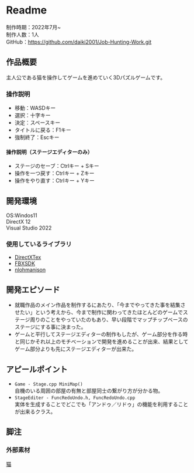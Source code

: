 # Readme 
制作時期：2022年7月~  
制作人数：1人  
GitHub：https://github.com/daiki2001/Job-Hunting-Work.git  

## 作品概要
主人公である猫を操作してゲームを進めていく3Dパズルゲームです。  
### 操作説明
* 移動：WASDキー
* 選択：十字キー
* 決定：スペースキー
* タイトルに戻る：F1キー
* 強制終了：Escキー
#### 操作説明（ステージエディターのみ）
* ステージのセーブ：Ctrlキー \+ Sキー
* 操作を一つ戻す：Ctrlキー \+ Zキー
* 操作をやり直す：Ctrlキー \+ Yキー

## 開発環境
OS:Windos11  
DirectX 12  
Visual Studio 2022
### 使用しているライブラリ
* [DirectXTex](https://github.com/microsoft/DirectXTex)
* [FBXSDK](https://www.autodesk.com/products/fbx/overview)
* [nlohmanjson](https://github.com/nlohmann/json)

## 開発エピソード
* 就職作品のメイン作品を制作するにあたり、「今までやってきた事を結集させたい」という考えから、今まで制作に関わってきたほとんどのゲームでステージ周りのことをやっていたのもあり、早い段階でマップチップベースのステージにする事に決まった。
* ゲームと平行してステージエディターの制作もしたが、ゲーム部分を作る時と同じかそれ以上のモチベーションで開発を進めることが出来、結果としてゲーム部分よりも先にステージエディターが出来た。

## アピールポイント
* `Game - Stage.cpp MiniMap()`  
自機のいる周囲の部屋の有無と部屋同士の繋がり方が分かる物。
* `StageEditer - FuncRedoUndo.h, FuncRedoUndo.cpp`  
実体を生成することでどこでも「アンドゥ／リドゥ」の機能を利用することが出来るクラス。

## 脚注
### 外部素材
[猫](https://www.cgtrader.com/free-3d-models/animals/mammal/cat-8f299065-4ddc-4308-a0f8-510f08be3ee4)
